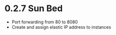 # 0.2.7 Sun Bed

- Port forwarding from 80 to 8080
- Create and assign elastic IP address to instances